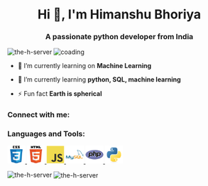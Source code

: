 <h1 align="center">Hi 👋, I'm Himanshu Bhoriya</h1>
<h3 align="center">A passionate python developer from India</h3>

<img align="right" alt="coading" width="400" src="![image](https://github.com/The-H-Server/The-H-Server/assets/147264156/8839f8b5-2970-4ad2-8e4e-8661af9ac335)">

<p align="left"> <img src="https://komarev.com/ghpvc/?username=the-h-server&label=Profile%20views&color=0e75b6&style=flat" alt="the-h-server" /> </p>

- 🔭 I’m currently learning on **Machine Learning**

- 🌱 I’m currently learning **python, SQL, machine learning**

- ⚡ Fun fact **Earth is spherical**

<h3 align="left">Connect with me:</h3>
<p align="left">
</p>

<h3 align="left">Languages and Tools:</h3>
<p align="left"> <a href="https://www.w3schools.com/css/" target="_blank" rel="noreferrer"> <img src="https://raw.githubusercontent.com/devicons/devicon/master/icons/css3/css3-original-wordmark.svg" alt="css3" width="40" height="40"/> </a> <a href="https://www.w3.org/html/" target="_blank" rel="noreferrer"> <img src="https://raw.githubusercontent.com/devicons/devicon/master/icons/html5/html5-original-wordmark.svg" alt="html5" width="40" height="40"/> </a> <a href="https://developer.mozilla.org/en-US/docs/Web/JavaScript" target="_blank" rel="noreferrer"> <img src="https://raw.githubusercontent.com/devicons/devicon/master/icons/javascript/javascript-original.svg" alt="javascript" width="40" height="40"/> </a> <a href="https://www.mysql.com/" target="_blank" rel="noreferrer"> <img src="https://raw.githubusercontent.com/devicons/devicon/master/icons/mysql/mysql-original-wordmark.svg" alt="mysql" width="40" height="40"/> </a> <a href="https://www.php.net" target="_blank" rel="noreferrer"> <img src="https://raw.githubusercontent.com/devicons/devicon/master/icons/php/php-original.svg" alt="php" width="40" height="40"/> </a> <a href="https://www.python.org" target="_blank" rel="noreferrer"> <img src="https://raw.githubusercontent.com/devicons/devicon/master/icons/python/python-original.svg" alt="python" width="40" height="40"/> </a> </p>

<p><img align="left" src="https://github-readme-stats.vercel.app/api/top-langs?username=the-h-server&show_icons=true&locale=en&layout=compact" alt="the-h-server" /></p>

<p>&nbsp;<img align="center" src="https://github-readme-stats.vercel.app/api?username=the-h-server&show_icons=true&locale=en" alt="the-h-server" /></p>
